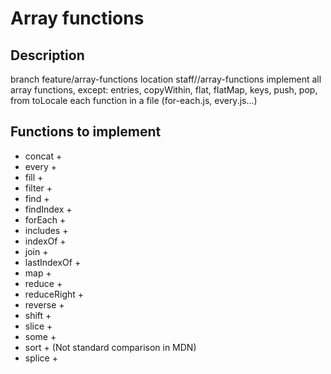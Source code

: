 # Array functions

## Description

branch feature/array-functions
location staff/<name>/array-functions
implement all array functions, except: entries, copyWithin, flat, flatMap, keys, push, pop, from toLocale
each function in a file (for-each.js, every.js...)

## Functions to implement

* concat +
* every +
* fill +
* filter +
* find +
* findIndex +
* forEach +
* includes +
* indexOf +
* join +
* lastIndexOf +
* map +
* reduce +
* reduceRight +
* reverse +
* shift +
* slice +
* some +
* sort + (Not standard comparison in MDN)
* splice +
